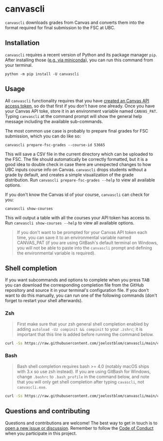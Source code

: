 # canvascli

`canvascli` downloads grades from Canvas
and converts them into the format required
for final submission to the FSC at UBC.

## Installation

`canvascli` requires a recent version of Python and its package manager `pip`.
After installing those ([e.g. via miniconda](https://docs.conda.io/en/latest/miniconda.html)),
you can run this command from your terminal.

```shell
python -m pip install -U canvascli
```

## Usage

All `canvascli` functionality requires that you have [created an Canvas API access
token](https://community.canvaslms.com/t5/Instructor-Guide/How-do-I-manage-API-access-tokens-as-an-instructor/ta-p/1177),
so do that first if you don't have one already. Once you have your Canvas API toke, store it in an environment variable named `CANVAS_PAT`.
Typing `canvascli` at the command prompt will show the general help message
including the available sub-commands.

<!--
```text
Usage: canvascli [OPTIONS] COMMAND [ARGS]...

  A CLI to reformat and review Canvas grades.

  Examples:
      # Download grades from canvas and convert them to FSC format
      canvascli prepare-fsc-grades --course-id 53665

      # Show courses accessible by the given API token
      canvascli show-courses

  See the --help for each subcommand for more options.

  If you don't want to be prompted for your Canvas API token, you can save it
  to an environmental variable named CANVAS_PAT.

Options:
  --version  Show the version and exit.
  --help     Show this message and exit.

Commands:
  prepare-fsc-grades       Prepare course grades for FSC submission.
  show-courses             Show courses accessible by the given API token.
```
-->

The most common use case
is probably to prepare final grades for FSC submission,
which you can do like so:

```shell
canvascli prepare-fsc-grades --course-id 53665
```

This will save a CSV file in the current directory
which can be uploaded to the FSC.
The file should automatically be correctly formatted,
but it is a good idea to double check
in case there are unexpected changes
to how UBC inputs course info on Canvas.
`canvascli` drops students without a grade by default,
and creates a simple visualization of the grade distribution.
Run `canvascli prepare-fsc-grades --help`
to view all available options.

If you don't know the Canvas id of your course,
`canvascli` can check for you:

```shell
canvascli show-courses
```

This will output a table with all the courses
your API token has access to.
Run `canvascli show-courses --help`
to view all available options.

> If you don't want to be prompted for your Canvas API token each time,
you can save it to an environmental variable named CANVAS_PAT
(if you are using GitBash's default terminal on Windows,
you will not be able to paste into the `canvascli` prompt
and defining the environmental variable is required).

## Shell completion

If you want subcommands and options to complete when you press <kbd>TAB</kbd>
you can download the corresponding completion file
from the GitHub repository
and source it in your terminal's configuration file.
If you don't want to do this manually,
you can run one of the following commands
(don't forget to restart your shell afterwards).

### Zsh

> First make sure that your zsh general shell completion enabled
by adding `autoload -Uz compinit && compinit` to your `.zshrc`;
it is important that this line is added before running the command below.

```sh
curl -Ss https://raw.githubusercontent.com/joelostblom/canvascli/main/canvascli-complete.zsh > ~/.canvascli-complete.zsh && echo ". ~/.canvascli-complete.zsh" >> ~/.zshrc
```

### Bash

> Bash shell completion requires bash >= 4.0
(notably macOS ships with 3.x so use zsh instead).
If you are using GitBash for Windows,
change `.bashrc` to `.bash_profile` in the command below,
and note that you will only get shell completion after typing `cavascli`,
not `canvascli.exe`.

```sh
curl -Ss https://raw.githubusercontent.com/joelostblom/canvascli/main/canvascli-complete.bash > ~/.canvascli-complete.bash && echo ". ~/.canvascli-complete.bash" >> ~/.bashrc
```

## Questions and contributing

Questions and contributions are welcome!
The best way to get in touch is to
[open a new issue or discussion](https://github.com/joelostblom/canvascli/issues/new/choose).
Remember to follow the [Code of Conduct](CODE_OF_CONDUCT.md)
when you participate in this project.

